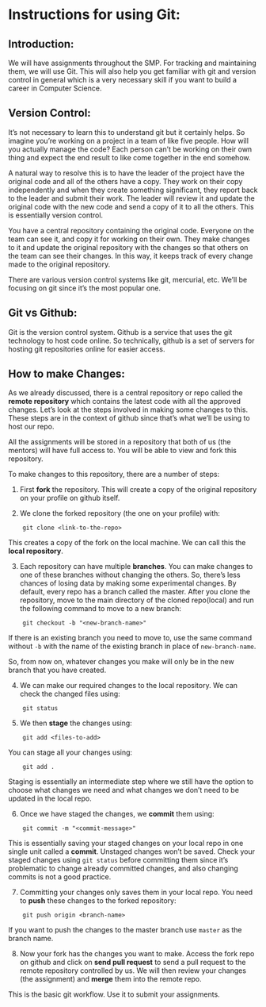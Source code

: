 # Instructions for using Git:

## Introduction:
We will have assignments throughout the SMP. For tracking and maintaining them, we will use Git. This will also help you get familiar with git and version control in general which is a very necessary skill if you want to build a career in Computer Science.

## Version Control:
It’s not necessary to learn this to understand git but it certainly helps. So imagine you’re working on a project in a team of like five people. How will you actually manage the code? Each person can’t be working on their own thing and expect the end result to like come together in the end somehow.

A natural way to resolve this is to have the leader of the project have the original code and all of the others have a copy. They work on their copy independently and when they create something significant, they report back to the leader and submit their work. The leader will review it and update the original code with the new code and send a copy of it to all the others. This is essentially version control.

You have a central repository containing the original code. Everyone on the team can see it, and copy it for working on their own. They make changes to it and update the original repository with the changes so that others on the team can see their changes. In this way, it keeps track of every change made to the original repository.

There are various version control systems like git, mercurial, etc. We’ll be focusing on git since it’s the most popular one.

## Git vs Github:

Git is the version control system. Github is a service that uses the git technology to host code online. So technically, github is a set of servers for hosting git repositories online for easier access.

## How to make Changes:

As we already discussed, there is a central repository or repo called the **remote repository** which contains the latest code with all the approved changes. Let’s look at the steps involved in making some changes to this. These steps are in the context of github since that’s what we’ll be using to host our repo.

All the assignments will be stored in a repository that both of us (the mentors) will have full access to. You will be able to view and fork this repository.

To make changes to this repository, there are a number of steps:

1. First **fork** the repository. This will create a copy of the original repository on your profile on github itself.

2. We clone the forked repository (the one on your profile) with:
```
    git clone <link-to-the-repo>
```
This creates a copy of the fork on the local machine. We can call this the **local repository**.

3. Each repository can have multiple **branches**. You can make changes to one of these branches without changing the others. So, there’s less chances of losing data by making some experimental changes. By default, every repo has a branch called the master. After you clone the repository, move to the main directory of the cloned repo(local) and run the following command to move to a new branch:
```
    git checkout -b "<new-branch-name>"
```
If there is an existing branch you need to move to, use the same command without `-b` with the name of the existing branch in place of `new-branch-name`. 

So, from now on, whatever changes you make will only be in the new branch that you have created.

4. We can make our required changes to the local repository. We can check the changed files using:
```
    git status
```
5. We then **stage** the changes using:
```
    git add <files-to-add>
```

You can stage all your changes using:
```
    git add .
```


Staging is essentially an intermediate step where we still have the option to choose what changes we need and what changes we don’t need to be updated in the local repo.

6. Once we have staged the changes, we **commit** them using:
```
    git commit -m "<commit-message>"
```
This is essentially saving your staged changes on your local repo in one single unit called a **commit**. Unstaged changes won’t be saved. Check your staged changes using `git status` before committing them since it’s problematic to change already committed changes, and also changing commits is not a good practice.

7. Committing your changes only saves them in your local repo. You need to **push** these changes to the forked repository:
```
    git push origin <branch-name>
```
If you want to push the changes to the master branch use `master` as the branch name.

8. Now your fork has the changes you want to make. Access the fork repo on github and click on **send pull request** to send a pull request to the remote repository controlled by us. We will then review your changes (the assignment) and **merge** them into the remote repo.


This is the basic git workflow. Use it to submit your assignments.
